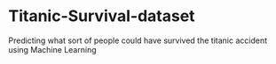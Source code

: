 # Titanic-Survival-dataset
Predicting what sort of people could have survived the titanic accident using Machine Learning

